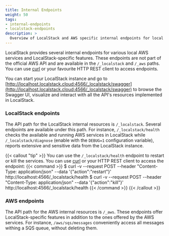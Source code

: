 ```yaml
---
title: Internal Endpoints
weight: 50
tags:
- internal-endpoints
- localstack-endpoints
description: >
  Overview of LocalStack and AWS specific internal endpoints for local development and testing
---
```


LocalStack provides several internal endpoints for various local AWS services and LocalStack-specific features.
These endpoints are not part of the official AWS API and are available in the `/_localstack` and `/_aws` paths.
You can use [curl](https://curl.se/) or your favourite HTTP REST client to access endpoints.

You can start your LocalStack instance and go to [http://localhost.localstack.cloud:4566/_localstack/swagger](http://localhost.localstack.cloud:4566/_localstack/swagger)
to browse the Swagger UI, visualize and interact with all the API's resources implemented in LocalStack.

### LocalStack endpoints

The API path for the LocalStack internal resources is `/_localstack`.
Several endpoints are available under this path.
For instance, `/_localstack/health` checks the available and running AWS services in LocalStack while
`/_localstack/diagnose` (enable with the `DEBUG=1` configuration variable), reports extensive and sensitive data from
the LocalStack instance.

{{< callout "tip" >}}
You can use the `/_localstack/health` endpoint to restart or kill the services.
You can use [curl](https://curl.se/) or your HTTP REST client to access the endpoint:
{{< command >}}
$ curl -v --request POST --header "Content-Type: application/json"  --data '{"action":"restart"}' http://localhost:4566/_localstack/health
$ curl -v --request POST --header "Content-Type: application/json"  --data '{"action":"kill"}' http://localhost:4566/_localstack/health
{{< /command >}}
{{< /callout >}}

### AWS endpoints

The API path for the AWS internal resources is `/_aws`.
These endpoints offer LocalStack-specific features in addition to the ones offered by the AWS services.
For instance, `/aws/sqs/messages` conveniently access all messages withing a SQS queue, without deleting them.
